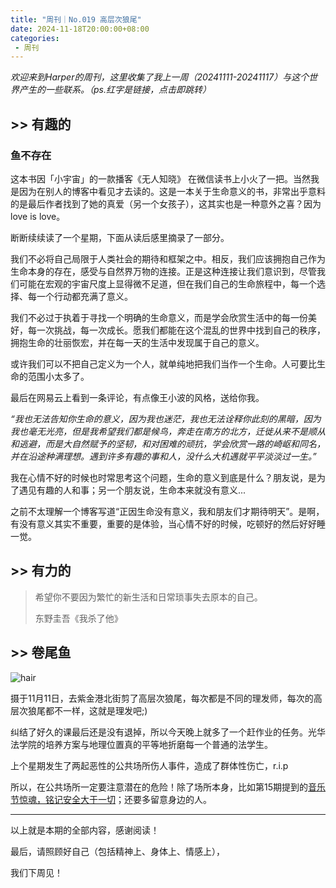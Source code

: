 ```yaml
---
title: "周刊｜No.019 高层次狼尾"
date: 2024-11-18T20:00:00+08:00
categories:
 - 周刊 
---
```



*欢迎来到Harper的周刊，这里收集了我上一周（20241111-20241117）与这个世界产生的一些联系。（ps.红字是链接，点击即跳转）*

## >> 有趣的

### 鱼不存在

这本书因「小宇宙」的一款播客《无人知晓》 在微信读书上小火了一把。当然我是因为在别人的博客中看见才去读的。这是一本关于生命意义的书，非常出乎意料的是最后作者找到了她的真爱（另一个女孩子），这其实也是一种意外之喜？因为love is love。

断断续续读了一个星期，下面从读后感里摘录了一部分。

我们不必将自己局限于人类社会的期待和框架之中。相反，我们应该拥抱自己作为生命本身的存在，感受与自然界万物的连接。正是这种连接让我们意识到，尽管我们可能在宏观的宇宙尺度上显得微不足道，但在我们自己的生命旅程中，每一个选择、每一个行动都充满了意义。

我们不必过于执着于寻找一个明确的生命意义，而是学会欣赏生活中的每一份美好，每一次挑战，每一次成长。愿我们都能在这个混乱的世界中找到自己的秩序，拥抱生命的壮丽恢宏，并在每一天的生活中发现属于自己的意义。

或许我们可以不把自己定义为一个人，就单纯地把我们当作一个生命。人可要比生命的范围小太多了。

最后在网易云上看到一条评论，有点像王小波的风格，送给你我。

*“我也无法告知你生命的意义，因为我也迷茫，我也无法诠释你此刻的黑暗，因为我也毫无光亮，但是我希望我们都是候鸟，奔走在南方的北方，迁徙从来不是顺从和逃避，而是大自然赋予的坚韧，和对困难的顽抗，学会欣赏一路的崎岖和同名，并在沿途种满理想。遇到许多有趣的事和人，没什么大机遇就平平淡淡过一生。”* 

我在心情不好的时候也时常思考这个问题，生命的意义到底是什么？朋友说，是为了遇见有趣的人和事；另一个朋友说，生命本来就没有意义...

之前不太理解一个博客写道“正因生命没有意义，我和朋友们才期待明天”。是啊，有没有意义其实不重要，重要的是体验，当心情不好的时候，吃顿好的然后好好睡一觉。
## >> 有力的

>希望你不要因为繁忙的新生活和日常琐事失去原本的自己。 
>
>东野圭吾《我杀了他》

## >> 卷尾鱼

![hair](https://ad0e046.webp.li/19-hair.jpg)

摄于11月11日，去紫金港北街剪了高层次狼尾，每次都是不同的理发师，每次的高层次狼尾都不一样，这就是理发吧;)

纠结了好久的课最后还是没有退掉，所以今天晚上就多了一个赶作业的任务。光华法学院的培养方案与地理位置真的平等地折磨每一个普通的法学生。

上个星期发生了两起恶性的公共场所伤人事件，造成了群体性伤亡，r.i.p

所以，在公共场所一定要注意潜在的危险！除了场所本身，比如第15期提到的[音乐节惊魂，铭记安全大于一切](https://wiki.eryajf.net/pages/6baaa2)；还要多留意身边的人。

---

以上就是本期的全部内容，感谢阅读！

最后，请照顾好自己（包括精神上、身体上、情感上），

我们下周见！

